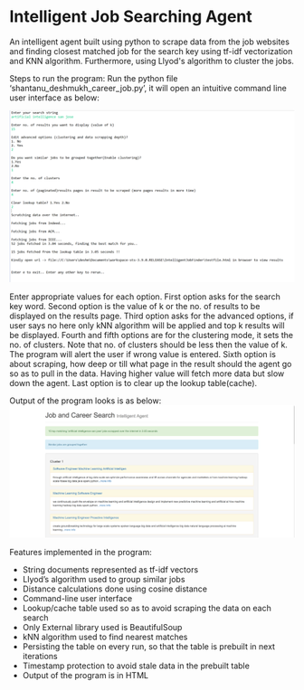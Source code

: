 # Intelligent Job Searching Agent
An intelligent agent built using python to scrape data from the job websites and finding closest matched job for the search key using tf-idf vectorization and KNN algorithm. Furthermore, using Llyod's algorithm to cluster the jobs.

Steps to run the program:
Run the python file ‘shantanu_deshmukh_career_job.py’, it will open an intuitive command line user interface as below:

<img src="https://github.com/shantanuspark/IntelligentJobSearchinAgent/blob/master/input.png" />


Enter appropriate values for each option.
First option asks for the search key word.
Second option is the value of k or the no. of results to be displayed on the results page.
Third option asks for the advanced options, if user says no here only kNN algorithm will be applied and top k results will be displayed. 
Fourth and fifth options are for the clustering mode, it sets the no. of clusters. Note that no. of clusters should be less then the value of k. The program will alert the user if wrong value is entered.
Sixth option is about scraping, how deep or till what page in the result should the agent go so as to pull in the data. Having higher value will fetch more data but slow down the agent.
Last option is to clear up the lookup table(cache).

Output of the program looks is as below:
<img src="https://github.com/shantanuspark/IntelligentJobSearchinAgent/blob/master/output.png" />

Features implemented in the program:<ul><li>
String documents represented as tf-idf vectors</li><li>
Llyod’s algorithm used to group similar jobs</li><li>
Distance calculations done using cosine distance</li><li>
Command-line user interface</li><li>
Lookup/cache table used so as to avoid scraping the data on each search</li><li>
Only External library used is BeautifulSoup</li><li>
kNN algorithm used to find nearest matches</li><li>
Persisting the table on every run, so that the table is prebuilt in next iterations</li><li>
Timestamp protection to avoid stale data in the prebuilt table</li><li>
Output of the program is in HTML</li>
</ul>
